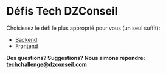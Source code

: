 # Défis Tech DZConseil

Choisissez le défi le plus approprié pour vous (un seul suffit):

- [Backend](backend.md)
- [Frontend](frontend.md)

**Des questions? Suggestions? Nous aimons répondre: <techchallenge@dzconseil.com>**
